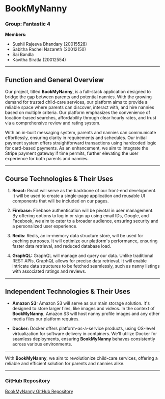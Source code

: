 # BookMyNanny

### Group: Fantastic 4

**Members:**
- Sushil Rajeeva Bhandary (20015528)
- Sabitha Rachel Nazareth (20012150)
- Sai Bandla
- Kavitha Siratla (20012554)

---

## Function and General Overview
Our project, titled **BookMyNanny**, is a full-stack application designed to bridge the gap between parents and potential nannies. With the growing demand for trusted child-care services, our platform aims to provide a reliable space where parents can discover, interact with, and hire nannies based on multiple criteria. Our platform emphasizes the convenience of location-based searches, affordability through clear hourly rates, and trust via a comprehensive review and rating system.

With an in-built messaging system, parents and nannies can communicate effortlessly, ensuring clarity in requirements and schedules. Our initial payment system offers straightforward transactions using hardcoded logic for card-based payments. As an enhancement, we aim to integrate the Stripe payment gateway if time permits, further elevating the user experience for both parents and nannies.

---

## Course Technologies & Their Uses

1. **React:** React will serve as the backbone of our front-end development. It will be used to create a single-page application and reusable UI components that will be included on our pages.
   
2. **Firebase:** Firebase authentication will be pivotal in user management. By offering options to log in or sign up using email IDs, Google, and Facebook, we aim to cater to a broader audience, ensuring security and a personalized user experience.

3. **Redis:** Redis, an in-memory data structure store, will be used for caching purposes. It will optimize our platform's performance, ensuring faster data retrieval, and reduced database load.
   
4. **GraphQL:** GraphQL will manage and query our data. Unlike traditional REST APIs, GraphQL allows for precise data retrieval. It will enable intricate data structures to be fetched seamlessly, such as nanny listings with associated ratings and reviews.

---

## Independent Technologies & Their Uses

- **Amazon S3:** Amazon S3 will serve as our main storage solution. It's designed to store larger files, like images and videos. In the context of **BookMyNanny**, Amazon S3 will host nanny profile images and any other media files our platform requires.

- **Docker:** Docker offers platform-as-a-service products, using OS-level virtualization for software delivery in containers. We'll utilize Docker for seamless deployments, ensuring **BookMyNanny** behaves consistently across various environments.

---

With **BookMyNanny**, we aim to revolutionize child-care services, offering a reliable and efficient solution for parents and nannies alike.

---

### GitHub Repository
[BookMyNanny GitHub Repository](https://github.com/sushilrajeeva/BookMyNanny)
